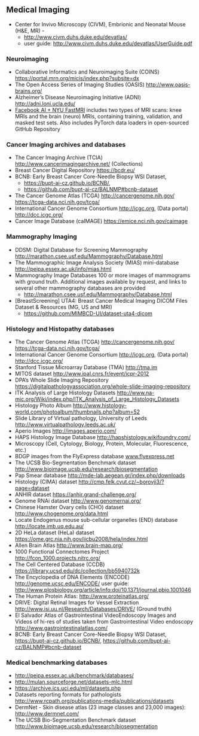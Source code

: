 ## Medical Imaging 

* Center for Invivo Microscopy (CIVM), Embrionic and Neonatal Mouse (H&E, MR) - 
  * http://www.civm.duhs.duke.edu/devatlas/ 
  * user guide: http://www.civm.duhs.duke.edu/devatlas/UserGuide.pdf
### Neuroimaging 
* Collaborative Informatics and Neuroimaging Suite (COINS) https://portal.mrn.org/micis/index.php?subsite=dx
* The Open Access Series of Imaging Studies (OASIS) http://www.oasis-brains.org/ 
* Alzheimer’s Disease Neuroimaging Initiative (ADNI) http://adni.loni.ucla.edu/
* [Facebook AI + NYU FastMRI](https://fastmri.org/dataset/) includes two types of MRI scans: knee MRIs and the brain (neuro) MRIs, containing training, validation, and masked test sets. Also includes PyTorch data loaders in open-sourced GitHub Repository
### Cancer Imaging archives and databases
* The Cancer Imaging Archive (TCIA) http://www.cancerimagingarchive.net/ (Collections)
* Breast Cancer Digital Repository https://bcdr.eu/
* BCNB: Early Breast Cancer Core-Needle Biopsy WSI Dataset, 
  * https://bupt-ai-cz.github.io/BCNB/, 
  * https://github.com/bupt-ai-cz/BALNMP#bcnb-dataset
* The Cancer Genome Atlas (TCGA) http://cancergenome.nih.gov/ https://tcga-data.nci.nih.gov/tcga/
* International Cancer Genome Consortium http://icgc.org, (Data portal) http://dcc.icgc.org/
* Cancer Image Database (caIMAGE) https://emice.nci.nih.gov/caimage
### Mammography Imaging
* DDSM: Digital Database for Screening Mammography http://marathon.csee.usf.edu/Mammography/Database.html
* The Mammographic Image Analysis Society (MIAS) mini-database http://peipa.essex.ac.uk/info/mias.html
* Mammography Image Databases 100 or more images of mammograms with ground truth. Additional images available by request, and links to several other mammography databases are provided 
  * http://marathon.csee.usf.edu/Mammography/Database.html
* [BreastScreening] UTA4: Breast Cancer Medical Imaging DICOM Files Dataset & Resources (MG, US and MRI) 
  * https://github.com/MIMBCD-UI/dataset-uta4-dicom
### Histology and Histopathy databases
* The Cancer Genome Atlas (TCGA) http://cancergenome.nih.gov/ https://tcga-data.nci.nih.gov/tcga/
* International Cancer Genome Consortium http://icgc.org, (Data portal) http://dcc.icgc.org/
* Stanford Tissue Microarray Database (TMA) http://tma.im
* MITOS dataset http://www.ipal.cnrs.fr/event/icpr-2012
* DPA’s Whole Slide Imaging Repository https://digitalpathologyassociation.org/whole-slide-imaging-repository
* ITK Analysis of Large Histology Datasets http://www.na-mic.org/Wiki/index.php/ITK_Analysis_of_Large_Histology_Datasets
* Histology Photo Album http://www.histology-world.com/photoalbum/thumbnails.php?album=52
* Slide Library of Virtual pathology, University of Leeds http://www.virtualpathology.leeds.ac.uk/
* Aperio Images http://images.aperio.com/
* HAPS Histology Image Database http://hapshistology.wikifoundry.com/
* Microscopy (Cell, Cytology, Biology, Protein, Molecular, Fluorescence, etc.)
* BDGP images from the FlyExpress database www.flyexpress.net
* The UCSB Bio-Segmentation Benchmark dataset http://www.bioimage.ucsb.edu/research/biosegmentation
* Pap Smear database http://mde-lab.aegean.gr/index.php/downloads
* Histology (CIMA) dataset http://cmp.felk.cvut.cz/~borovji3/?page=dataset
* ANHIR dataset https://anhir.grand-challenge.org/
* Genome RNAi dataset http://www.genomernai.org/
* Chinese Hamster Ovary cells (CHO) dataset http://www.chogenome.org/data.html
* Locate Endogenus mouse sub-cellular organelles (END) database http://locate.imb.uq.edu.au/
* 2D HeLa dataset (HeLa) dataset https://ome.grc.nia.nih.gov/iicbu2008/hela/index.html
* Allen Brain Atlas http://www.brain-map.org/
* 1000 Functional Connectomes Project http://fcon_1000.projects.nitrc.org/
* The Cell Centered Database (CCDB) https://library.ucsd.edu/dc/collection/bb5940732k
* The Encyclopedia of DNA Elements (ENCODE) http://genome.ucsc.edu/ENCODE/ user guide: http://www.plosbiology.org/article/info:doi/10.1371/journal.pbio.1001046
* The Human Protein Atlas: http://www.proteinatlas.org/
* DRIVE: Digital Retinal Images for Vessel Extraction http://www.isi.uu.nl/Research/Databases/DRIVE/ (Ground truth)
* El Salvador Atlas of Gastrointestinal VideoEndoscopy Images and Videos of hi-res of studies taken from Gastrointestinal Video endoscopy http://www.gastrointestinalatlas.com/
* BCNB: Early Breast Cancer Core-Needle Biopsy WSI Dataset, https://bupt-ai-cz.github.io/BCNB/, https://github.com/bupt-ai-cz/BALNMP#bcnb-dataset
### Medical benchmarking databases
* http://peipa.essex.ac.uk/benchmark/databases/
* http://mulan.sourceforge.net/datasets-mlc.html
* https://archive.ics.uci.edu/ml/datasets.php
* Datasets reporting formats for pathologists http://www.rcpath.org/publications-media/publications/datasets
* DermNet - Skin disease atlas (23 image classes and 23,000 images): http://www.dermnet.com/
* The UCSB Bio-Segmentation Benchmark dataset http://www.bioimage.ucsb.edu/research/biosegmentation
